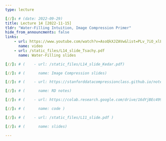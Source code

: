 ```yaml
---
type: lecture

[//]: # (date: 2022-09-29)
title: Lecture 14 [2022-11-15]
tldr: "Water-Filling Intuition, Image Compression Primer"
hide_from_announcments: false
links:
    - url: https://www.youtube.com/watch?v=AsoQkXJZAVw&list=PLv_7iO_xlL0Jgc35Pqn7XP5VTQ5krLMOl
      name: video
    - url: /static_files/L14_slide_Tsachy.pdf
      name: Water-Filling slides

[//]: # (    - url: /static_files/L14_slide_Kedar.pdf)

[//]: # (      name: Image Compression slides)

[//]: # (    - url: https://stanforddatacompressionclass.github.io/notes/lossy/rd.html)

[//]: # (      name: RD notes)

[//]: # (    - url: https://colab.research.google.com/drive/16dYjBEc499HgHoZRxcyeg0YmNAb5AwAW?usp=sharing)

[//]: # (      name: code )

[//]: # (    - url: /static_files/L11_slide.pdf )

[//]: # (      name: slides)

---
```





